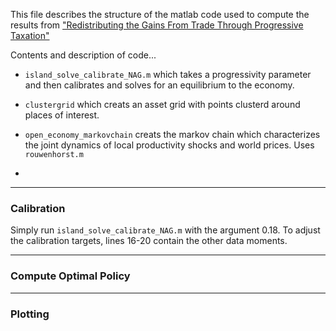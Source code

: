 This file describes the structure of the matlab code used to compute the results from ["Redistributing the Gains From Trade Through Progressive Taxation"](http://www.waugheconomics.com/uploads/2/2/5/6/22563786/lw_tax.pdf)

Contents and description of code...

- ``island_solve_calibrate_NAG.m`` which takes a progressivity parameter and then calibrates and solves for an equilibrium to the economy.

- ``clustergrid`` which creats an asset grid with points clusterd around places of interest.

- ``open_economy_markovchain`` creats the markov chain which characterizes the joint dynamics of local productivity shocks and world prices. Uses ``rouwenhorst.m``

-

---

### Calibration

Simply run ``island_solve_calibrate_NAG.m`` with the argument 0.18. To adjust the calibration targets, lines 16-20 contain the other data moments.

---

### Compute Optimal Policy

---

### Plotting
